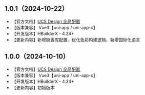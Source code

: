 ## 1.0.1（2024-10-22）
- 【官方文档】[UCS Design 全局配置](https://ucs.cloudsimpler.com/library/ucs-config)
- 【版本兼容】 Vue3【uni-app / uni-app-x】
- 【开发版本】HBuilderX - 4.24+
- 【更新内容】新增缺省库配置、优化色彩构建逻辑、新增国际化语言
## 1.0.0（2024-10-10）
- 【官方文档】[UCS Design 全局配置](https://ucs.cloudsimpler.com/library/ucs-config)
- 【版本兼容】 Vue3【uni-app / uni-app-x】
- 【开发版本】HBuilderX - 4.24+
- 【更新内容】初始版本
